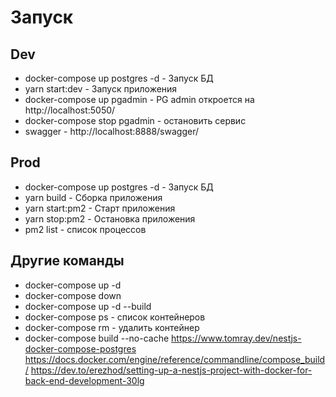 # Запуск

## Dev
- docker-compose up postgres -d - Запуск БД
- yarn start:dev - Запуск приложения
- docker-compose up pgadmin - PG admin откроется на http://localhost:5050/
- docker-compose stop pgadmin - остановить сервис
- swagger - http://localhost:8888/swagger/

## Prod
- docker-compose up postgres -d - Запуск БД
- yarn build - Cборка приложения
- yarn start:pm2 - Cтарт приложения
- yarn stop:pm2 - Остановка приложения
- pm2 list - список процессов

## Другие команды
- docker-compose up -d
- docker-compose down
- docker-compose up -d --build
- docker-compose ps - список контейнеров
- docker-compose rm - удалить контейнер
- docker-compose build --no-cache
  https://www.tomray.dev/nestjs-docker-compose-postgres
https://docs.docker.com/engine/reference/commandline/compose_build/
https://dev.to/erezhod/setting-up-a-nestjs-project-with-docker-for-back-end-development-30lg

